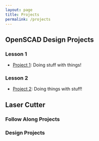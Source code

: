 ```yaml
---
layout: page
title: Projects
permalink: /projects
---
```

## OpenSCAD Design Projects
  
### Lesson 1
- [Project 1](https://github.com/funkonaut/openSCAD_lessons): Doing stuff with things!

### Lesson 2
- [Project 2](https://github.com/funkonaut/openSCAD_lessons): Doing things with stuff!

## Laser Cutter

### Follow Along Projects

### Design Projects